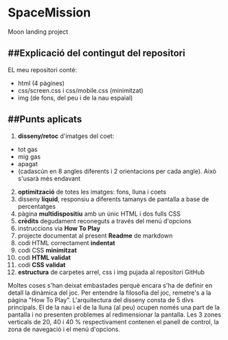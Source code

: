 # SpaceMission
Moon landing project

##Explicació del contingut del repositori
-----------------------------------------

EL meu repositori conté:
* html (4 pàgines)
* css/screen.css i css/mobile.css (minimitzat)
* img (de fons, del peu i de la nau espaial)

##Punts aplicats
----------------

1. **disseny/retoc** d'imatges del coet: 
 * tot gas 
 * mig gas
 * apagat 
 * (cadascún en 8 angles diferents i 2 orientacions per cada angle). Això s'usarà més endavant
2. **optimització** de totes les imatges: fons, lluna i coets
3. disseny **líquid**, responsiu a diferents tamanys de pantalla a base de percentatges
4. pàgina **multidispositiu** amb un únic HTML i dos fulls CSS
5. **crèdits** degudament reconeguts a través del menú d'opcions
6. instruccions via **How To Play**
7. projecte documentat al present **Readme** de markdown
8. codi HTML correctament **indentat**
9. codi CSS **minimitzat**
10. codi **HTML validat**
11. codi **CSS validat**
12. **estructura** de carpetes arrel, css i img pujada al repositori GitHub

Moltes coses s'han deixat embastades perquè encara s'ha de definir en detall la dinàmica del joc.
Per entendre la filosofia del joc, remetre's a la pàgina "How To Play".
L'arquitectura del disseny consta de 5 divs principals.
El de la nau i el de la lluna (al peu) ocupen només una part de la pantalla i no presenten problemes al redimensionar la pantalla.
Les 3 zones verticals de 20, 40 i 40 % respectivament contenen el panell de control, la zona de navegació i el menú d'opcions.
